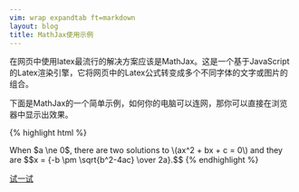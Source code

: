 ```yaml
---
vim: wrap expandtab ft=markdown
layout: blog
title: MathJax使用示例
---
```


在网页中使用latex最流行的解决方案应该是MathJax。这是一个基于JavaScript的Latex渲染引擎，它将网页中的Latex公式转变成多个不同字体的文字或图片的组合。

下面是MathJax的一个简单示例，如何你的电脑可以连网，那你可以直接在浏览器中显示出效果。

{% highlight html %}
<!DOCTYPE html>
<html>
<head>
<title>MathJax TeX Test Page</title>
<script type="text/x-mathjax-config">
  MathJax.Hub.Config({tex2jax: {inlineMath: [['$','$'], ['\\(','\\)']]}});
  </script>
  <script type="text/javascript"
    src="http://cdn.mathjax.org/mathjax/latest/MathJax.js?config=TeX-AMS-MML_HTMLorMML">
    </script>
    </head>
    <body>
    When $a \ne 0$, there are two solutions to \(ax^2 + bx + c = 0\) and they are
    $$x = {-b \pm \sqrt{b^2-4ac} \over 2a}.$$
    </body>
    </html>
{% endhighlight %}

[试一试](../img/test_mathjax.html)

